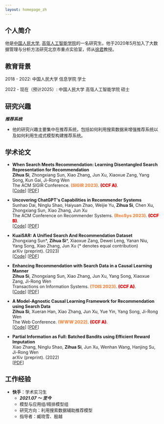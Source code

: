```yaml
---
layout: homepage_zh
---
```


## 个人简介

他是[中国人民大学](https://www.ruc.edu.cn/), [高瓴人工智能学院](http://info.ruc.edu.cn/)的一名研究生。他于2020年5月加入了大数据管理与分析方法研究北京市重点实验室，师从[徐君](https://scholar.google.com/citations?user=su14mcEAAAAJ)教授。



## 教育背景

2018 - 2022: 中国人民大学 信息学院 学士

2022 - 现在（预计2025）: 中国人民大学 高瓴人工智能学院 硕士


## 研究兴趣

***推荐系统***
- 他的研究兴趣主要集中在推荐系统，包括如何利用搜索数据来增强推荐系统以及如何利用生成式模型构建推荐系统。


## 学术论文

- **When Search Meets Recommendation: Learning Disentangled Search Representation for Recommendation**
  <br>
  **Zihua Si**, Zhongxiang Sun, Xiao Zhang, Jun Xu, Xiaoxue Zang, Yang Song, Kun Gai, Ji-Rong Wen 
  <br>
  The ACM SIGIR Conference. <span style="color:#ff904f;font-weight:1000">(SIGIR 2023)</span>. <span style="color:red;font-weight:1000">(CCF A)</span>.
  <br>
  [[Code](https://github.com/Ethan00Si/SESREC-SIGIR-2023)]
  [[PDF](https://arxiv.org/abs/2305.10822)] 

- **Uncovering ChatGPT's Capabilities in Recommender Systems**
  <br>
  Sunhao Dai, Ninglu Shao, Haiyuan Zhao, Weijie Yu, **Zihua Si**, Chen Xu, Zhongxiang Sun, Xiao Zhang, Jun Xu
  <br>
  The ACM Conference on Recommender Systems. <span style="color:#ff904f;font-weight:1000">(RecSys 2023)</span>. <span style="color:red;font-weight:1000">(CCF B)</span>.
  <br>
  [[Code](https://github.com/rainym00d/LLM4RS)]
  [[PDF](https://arxiv.org/abs/2305.02182)] 

- **KuaiSAR: A Unified Search And Recommendation Dataset**
  <br>
  Zhongxiang Sun\*, **Zihua Si**\*, Xiaoxue Zang, Dewei Leng, Yanan Niu, Yang Song, Xiao Zhang, Jun Xu (* denotes equal contribution)
  <br>
  arXiv (preprint). (2023)
  <br>
  [[Code](https://github.com/Ethan00Si/KuaiSAR)]
  [[PDF](https://arxiv.org/abs/2306.07705)] 

- **Enhancing Recommendation with Search Data in a Causal Learning Manner**
  <br>
  **Zihua Si**, Zhongxiang Sun, Xiao Zhang, Jun Xu, Yang Song, Xiaoxue Zang, Ji-Rong Wen 
  <br>
  Transactions on Information Systems. <span style="color:#ff904f;font-weight:1000">(TOIS 2023)</span>. <span style="color:red;font-weight:1000">(CCF A)</span>.
  <br>
  [[Code](https://github.com/Ethan00Si/IV4RecPlus-TOIS-2023)]
  [[PDF](https://dl.acm.org/doi/10.1145/3582425)] 

- **A Model-Agnostic Causal Learning Framework for Recommendation using Search Data**
  <br>
  **Zihua Si**, Xueran Han, Xiao Zhang, Jun Xu, Yue Yin, Yang Song, Ji-Rong Wen
  <br>
  The Web Conference. <span style="color:#ff904f;font-weight:1000">(WWW 2022)</span>. <span style="color:red;font-weight:1000">(CCF A)</span>.
  <br>
  [[Code](https://github.com/Ethan00Si/Instrumental-variables-for-recommendation)]
  [[PDF](https://arxiv.org/pdf/2202.04514.pdf)]


- **Partial Information as Full: Batched Bandits using Efficient Reward Imputation**
  <br>
  Xiao Zhang, Ninglu Shao, **Zihua Si**, Jun Xu, Wenhan Wang, Hanjing Su, Ji-Rong Wen 
  <br>
  arXiv (preprint). (2022)
  <br>
  [[PDF](https://arxiv.org/pdf/2210.06719.pdf)] 
  

## 工作经验

- **快手**：学术实习生
  - ***2021.07 ～ 至今***
  - 模型与应用组/精排模型组
  - 研究方向：利用搜索数据辅助推荐模型
  - 指导者：臧晓雪、殷越




<!-- ## 项目经历

- **[腾讯犀牛鸟项目](https://ur.tencent.com/cooperation/fund)：“面对多场景、多任务、转化延迟场景的推荐算法研究”**
  * 与微信事业群数据中心合作，在广告推荐和优惠券推荐等商业场景中，提出了一种在Batch bandit框架下基于counterfactual方法的reward估计算法
  * 在人工模拟数据集、公开数据集（criteo dataset）和商业数据集（微信优惠券推荐数据）下均得到了超越SOTA的表现，CVR和CTCVR提升1.07%、1.12%

- **[国家大学生创新实验计划](https://baike.baidu.com/item/%E5%9B%BD%E5%AE%B6%E5%A4%A7%E5%AD%A6%E7%94%9F%E5%88%9B%E6%96%B0%E6%80%A7%E5%AE%9E%E9%AA%8C%E8%AE%A1%E5%88%92/5326077)：“聚合人大：基于知识图谱的高校信息集成与推荐平台开发与应用”**
  * 该项目于2020.07获得<span style="color:red;font-weight:600">国家级立项</span>，于2021.05通过答辩，被评选为优秀结项。
  * 项目旨在建立一个能够全面地集成高校内各来源的咨讯和信息并根据个性化诉求呈现给用户、对用户友好的高校信息平台。([项目地址](https://github.com/Ethan00Si/JuHeRenDa)) -->